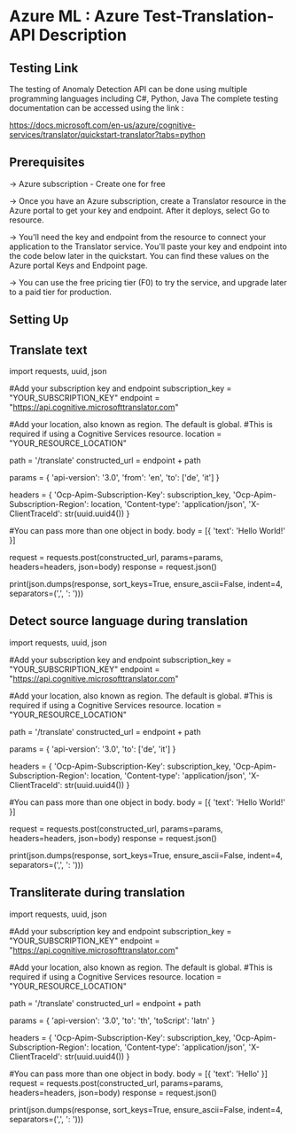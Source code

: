 
# **Azure ML : Azure Test-Translation-API Description**

## **Testing Link**

The testing of Anomaly Detection API can be done using multiple programming languages including  C#, Python, Java The complete testing documentation can be accessed using the link :

https://docs.microsoft.com/en-us/azure/cognitive-services/translator/quickstart-translator?tabs=python

## **Prerequisites**

-> Azure subscription - Create one for free

-> Once you have an Azure subscription, create a Translator resource in the Azure portal to get your key and endpoint. After it deploys, select Go to resource.

-> You'll need the key and endpoint from the resource to connect your application to the Translator service. You'll paste your key and endpoint into the code below later in the quickstart. You can find these values on the Azure portal Keys and Endpoint page.

-> You can use the free pricing tier (F0) to try the service, and upgrade later to a paid tier for production.


## **Setting Up**

## Translate text

import requests, uuid, json

#Add your subscription key and endpoint
subscription_key = "YOUR_SUBSCRIPTION_KEY"
endpoint = "https://api.cognitive.microsofttranslator.com"

#Add your location, also known as region. The default is global.
#This is required if using a Cognitive Services resource.
location = "YOUR_RESOURCE_LOCATION"

path = '/translate'
constructed_url = endpoint + path

params = {
    'api-version': '3.0',
    'from': 'en',
    'to': ['de', 'it']
}

headers = {
    'Ocp-Apim-Subscription-Key': subscription_key,
    'Ocp-Apim-Subscription-Region': location,
    'Content-type': 'application/json',
    'X-ClientTraceId': str(uuid.uuid4())
}

#You can pass more than one object in body.
body = [{
    'text': 'Hello World!'
}]

request = requests.post(constructed_url, params=params, headers=headers, json=body)
response = request.json()

print(json.dumps(response, sort_keys=True, ensure_ascii=False, indent=4, separators=(',', ': ')))

## Detect source language during translation
import requests, uuid, json

#Add your subscription key and endpoint
subscription_key = "YOUR_SUBSCRIPTION_KEY"
endpoint = "https://api.cognitive.microsofttranslator.com"

#Add your location, also known as region. The default is global.
#This is required if using a Cognitive Services resource.
location = "YOUR_RESOURCE_LOCATION"

path = '/translate'
constructed_url = endpoint + path

params = {
    'api-version': '3.0',
    'to': ['de', 'it']
}

headers = {
    'Ocp-Apim-Subscription-Key': subscription_key,
    'Ocp-Apim-Subscription-Region': location,
    'Content-type': 'application/json',
    'X-ClientTraceId': str(uuid.uuid4())
}

#You can pass more than one object in body.
body = [{
    'text': 'Hello World!'
}]

request = requests.post(constructed_url, params=params, headers=headers, json=body)
response = request.json()

print(json.dumps(response, sort_keys=True, ensure_ascii=False, indent=4, separators=(',', ': ')))


## Transliterate during translation

import requests, uuid, json

#Add your subscription key and endpoint
subscription_key = "YOUR_SUBSCRIPTION_KEY"
endpoint = "https://api.cognitive.microsofttranslator.com"

#Add your location, also known as region. The default is global.
#This is required if using a Cognitive Services resource.
location = "YOUR_RESOURCE_LOCATION"

path = '/translate'
constructed_url = endpoint + path

params = {
    'api-version': '3.0',
    'to': 'th',
    'toScript': 'latn'
}

headers = {
    'Ocp-Apim-Subscription-Key': subscription_key,
    'Ocp-Apim-Subscription-Region': location,
    'Content-type': 'application/json',
    'X-ClientTraceId': str(uuid.uuid4())
}

#You can pass more than one object in body.
body = [{
    'text': 'Hello'
}]
request = requests.post(constructed_url, params=params, headers=headers, json=body)
response = request.json()

print(json.dumps(response, sort_keys=True, ensure_ascii=False, indent=4, separators=(',', ': ')))